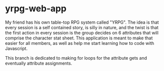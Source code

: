 # yrpg-web-app
My friend has his own table-top RPG system called "YRPG". The idea is that every session is a self contained story, is silly in nature, and the twist is that the first action in every session is the group decides on 6 attributes that will comprise the character stat sheet. This application is meant to make that easier for all members, as well as help me start learning how to code with Javascript. 


This branch is dedicated to making for loops for the attribute gets and eventually attribute assignments. 
